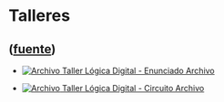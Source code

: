 # Talleres
([fuente](https://campus.exactas.uba.ar/course/view.php?id=1058&section=6))
---
  - [ ![Archivo](https://campus.exactas.uba.ar/theme/image.php/magazine/core/1462913092/f/pdf) Taller Lógica Digital - Enunciado  Archivo  ](https://campus.exactas.uba.ar/mod/resource/view.php?id=58108)

  - [ ![Archivo](https://campus.exactas.uba.ar/theme/image.php/magazine/core/1462913092/f/markup) Taller Lógica Digital - Circuito  Archivo  ](https://campus.exactas.uba.ar/mod/resource/view.php?id=58107)

